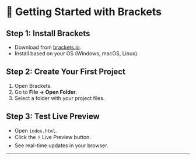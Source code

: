 # 🚀 Getting Started with Brackets

## Step 1: Install Brackets
- Download from [brackets.io](http://brackets.io/).
- Install based on your OS (Windows, macOS, Linux).

## Step 2: Create Your First Project
1. Open Brackets.
2. Go to **File → Open Folder**.
3. Select a folder with your project files.

## Step 3: Test Live Preview
- Open `index.html`.
- Click the ⚡ Live Preview button.
- See real-time updates in your browser.

---
